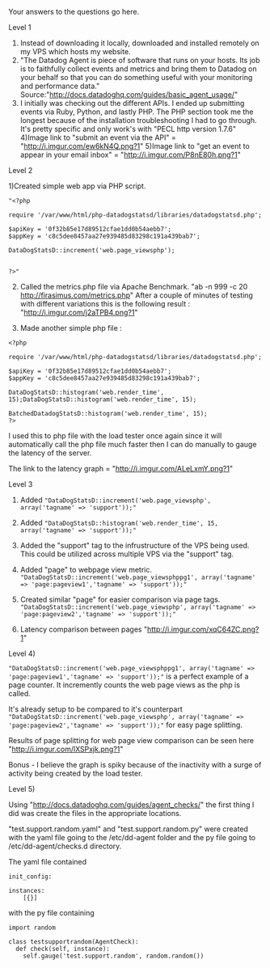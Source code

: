 Your answers to the questions go here.

Level 1

1) Instead of downloading it locally, downloaded and installed remotely on my VPS which hosts my website.
2) "The Datadog Agent is piece of software that runs on your hosts. Its job is to faithfully collect events and metrics and bring them to Datadog on your behalf so that you can do something useful with your monitoring and performance data." Source:"http://docs.datadoghq.com/guides/basic_agent_usage/"
3) I initially was checking out the different APIs. I ended up submitting events via Ruby, Python, and lastly PHP. The PHP section took me the longest because of the installation troubleshooting I had to go through. It's pretty specific and only work's with "PECL http version 1.7.6"
4)Image link to "submit an event via the API" = "http://i.imgur.com/ew6kN4Q.png?1"
5)Image link to "get an event to appear in your email inbox" = "http://i.imgur.com/P8nE80h.png?1"


Level 2

1)Created simple web app via PHP script. 
```
"<?php

require '/var/www/html/php-datadogstatsd/libraries/datadogstatsd.php';

$apiKey = '0f32b85e17d89512cfae1dd0b54aebb7';
$appKey = 'c8c5dee8457aa27e939485d83298c191a439bab7';

DataDogStatsD::increment('web.page_viewsphp');


?>"
```

2) Called the metrics.php file via Apache Benchmark. "ab -n 999 -c 20 http://firasimus.com/metrics.php"
After a couple of minutes of testing with different variations this is the following result : "http://i.imgur.com/j2aTPB4.png?1"

3) Made another simple php file :
```
<?php

require '/var/www/html/php-datadogstatsd/libraries/datadogstatsd.php';

$apiKey = '0f32b85e17d89512cfae1dd0b54aebb7';
$appKey = 'c8c5dee8457aa27e939485d83298c191a439bab7';

DataDogStatsD::histogram('web.render_time', 15);DataDogStatsD::histogram('web.render_time', 15);

BatchedDatadogStatsD::histogram('web.render_time', 15);
?>
```
I used this to php file with the load tester once again since it will automatically call the php file much faster then I can do manually to gauge the latency of the server.

The link to the latency graph = "http://i.imgur.com/ALeLxmY.png?1"

Level 3

1) Added ```"DataDogStatsD::increment('web.page_viewsphp', array('tagname' => 'support'));"```

2) Added ```"DataDogStatsD::histogram('web.render_time', 15, array('tagname' => 'support'));"```

3) Added the "support" tag to the infrustructure of the VPS being used. This could be utilized across multiple VPS via the "support" tag.


4) Added "page" to webpage view metric. 
```"DataDogStatsD::increment('web.page_viewsphppg1', array('tagname' => 'page:pageview1','tagname' => 'support'));"```

5) Created similar "page" for easier comparison via page tags.
```"DataDogStatsD::increment('web.page_viewsphp', array('tagname' => 'page:pageview2','tagname' => 'support'));"```

6) Latency comparison between pages "http://i.imgur.com/xqC64ZC.png?1"



Level 4)

```"DataDogStatsD::increment('web.page_viewsphppg1', array('tagname' => 'page:pageview1','tagname' => 'support'));"``` is a perfect example of a page counter. It incremently counts the web page views as the php is called.

It's already setup to be compared to it's counterpart ```"DataDogStatsD::increment('web.page_viewsphp', array('tagname' => 'page:pageview2','tagname' => 'support'));"``` for easy page splitting.

Results of page splitting for web page view comparison can be seen here "http://i.imgur.com/lXSPxjk.png?1"

Bonus - I believe the graph is spiky because of the inactivity with a surge of activity being created by the load tester.

Level 5)

Using "http://docs.datadoghq.com/guides/agent_checks/" the first thing I did was create the files in the appropriate locations.

"test.support.random.yaml" and "test.support.random.py" were created with the yaml file going to the /etc/dd-agent folder and the py file going to /etc/dd-agent/checks.d directory.

The yaml file contained 
```
init_config:

instances:
    [{}]  
```    

with the py file containing
```    
import random

class testsupportrandom(AgentCheck):
  def check(self, instance):
    self.gauge('test.support.random', random.random())
   ``` 
